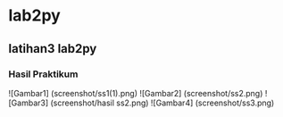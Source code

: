 # lab2py
## latihan3 lab2py

### Hasil Praktikum
![Gambar1] (screenshot/ss1(1).png)
![Gambar2] (screenshot/ss2.png)
![Gambar3] (screenshot/hasil ss2.png)
![Gambar4] (screenshot/ss3.png)
